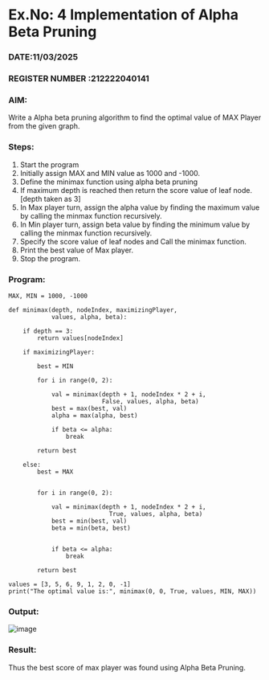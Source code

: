# Ex.No: 4   Implementation of Alpha Beta Pruning 
### DATE:11/03/2025                                                                            
### REGISTER NUMBER :212222040141 
### AIM: 
Write a Alpha beta pruning algorithm to find the optimal value of MAX Player from the given graph.
### Steps:
1. Start the program
2. Initially  assign MAX and MIN value as 1000 and -1000.
3.  Define the minimax function  using alpha beta pruning
4.  If maximum depth is reached then return the score value of leaf node. [depth taken as 3]
5.  In Max player turn, assign the alpha value by finding the maximum value by calling the minmax function recursively.
6.  In Min player turn, assign beta value by finding the minimum value by calling the minmax function recursively.
7.  Specify the score value of leaf nodes and Call the minimax function.
8.  Print the best value of Max player.
9.  Stop the program. 

### Program:
```
MAX, MIN = 1000, -1000
 
def minimax(depth, nodeIndex, maximizingPlayer,
            values, alpha, beta):
  
    if depth == 3:
        return values[nodeIndex]
 
    if maximizingPlayer:
      
        best = MIN
 
        for i in range(0, 2):
             
            val = minimax(depth + 1, nodeIndex * 2 + i,
                          False, values, alpha, beta)
            best = max(best, val)
            alpha = max(alpha, best)
 
            if beta <= alpha:
                break
          
        return best
      
    else:
        best = MAX
 
       
        for i in range(0, 2):
          
            val = minimax(depth + 1, nodeIndex * 2 + i,
                            True, values, alpha, beta)
            best = min(best, val)
            beta = min(beta, best)
 
      
            if beta <= alpha:
                break
          
        return best
      
values = [3, 5, 6, 9, 1, 2, 0, -1] 
print("The optimal value is:", minimax(0, 0, True, values, MIN, MAX))
```
### Output:

![image](https://github.com/user-attachments/assets/38f92965-0172-4cc8-8cdf-2cd07ae24f43)


### Result:
Thus the best score of max player was found using Alpha Beta Pruning.
